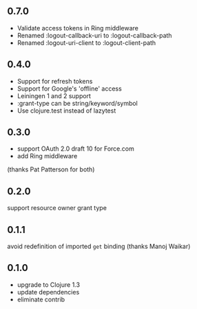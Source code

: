 ## 0.7.0

* Validate access tokens in Ring middleware
* Renamed :logout-callback-uri to :logout-callback-path
* Renamed :logout-uri-client to :logout-client-path

## 0.4.0

* Support for refresh tokens
* Support for Google's 'offline' access
* Leiningen 1 and 2 support
* :grant-type can be string/keyword/symbol
* Use clojure.test instead of lazytest

## 0.3.0

* support OAuth 2.0 draft 10 for Force.com
* add Ring middleware

(thanks Pat Patterson for both)

## 0.2.0

support resource owner grant type

## 0.1.1

avoid redefinition of imported `get` binding (thanks Manoj Waikar)

## 0.1.0

* upgrade to Clojure 1.3
* update dependencies
* eliminate contrib

